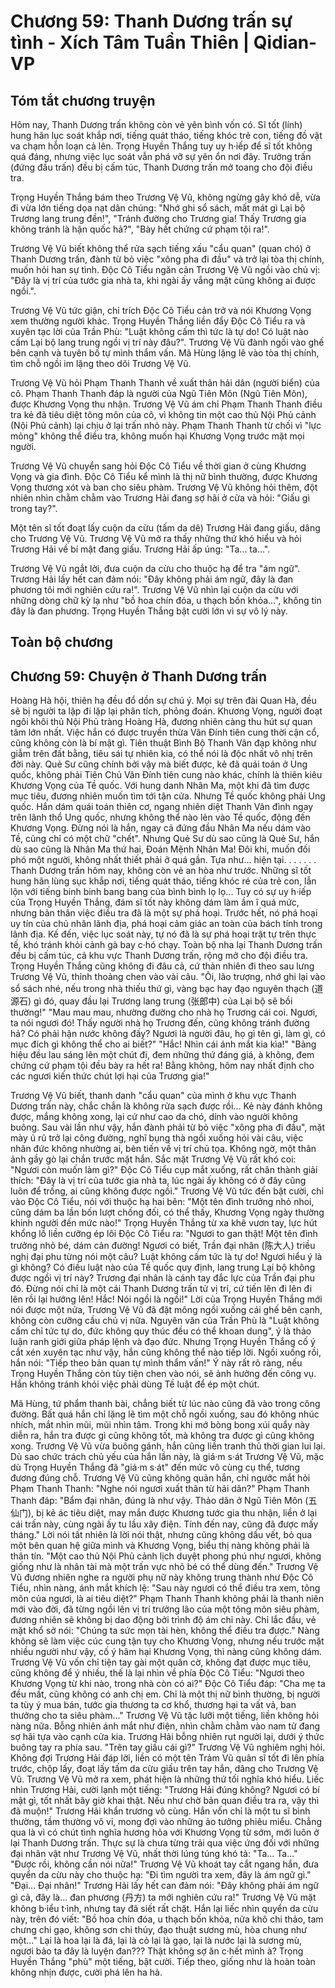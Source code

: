 # Chương 59: Thanh Dương trấn sự tình - Xích Tâm Tuần Thiên | Qidian-VP

## Tóm tắt chương truyện

Hôm nay, Thanh Dương trấn không còn vẻ yên bình vốn có. Sĩ tốt (lính) hung hãn lục soát khắp nơi, tiếng quát tháo, tiếng khóc trẻ con, tiếng đồ vật va chạm hỗn loạn cả lên. Trọng Huyền Thắng tuy uy h·iếp để sĩ tốt không quá đáng, nhưng việc lục soát vẫn phá vỡ sự yên ổn nơi đây. Trưởng trấn (đứng đầu trấn) đều bị cấm túc, Thanh Dương trấn mở toang cho đội điều tra.

Trọng Huyền Thắng bám theo Trương Vệ Vũ, không ngừng gây khó dễ, vừa đi vừa lớn tiếng dọa nạt dân chúng: "Nhớ ghi sổ sách, mất mát gì Lại bộ Trương lang trung đền!", "Tránh đường cho Trương gia! Thấy Trương gia không tránh là hận quốc hả?", "Bày hết chứng cứ phạm tội ra!".

Trương Vệ Vũ biết không thể rửa sạch tiếng xấu "cẩu quan" (quan chó) ở Thanh Dương trấn, đành từ bỏ việc "xông pha đi đầu" và trở lại tòa thị chính, muốn hỏi han sự tình. Độc Cô Tiểu ngăn cản Trương Vệ Vũ ngồi vào chủ vị: "Đây là vị trí của tước gia nhà ta, khi ngài ấy vắng mặt cũng không ai được ngồi.".

Trương Vệ Vũ tức giận, chỉ trích Độc Cô Tiểu cản trở và nói Khương Vọng xem thường người khác. Trọng Huyền Thắng liền đẩy Độc Cô Tiểu ra và xuyên tạc lời của Trần Phù: "Luật không cấm thì tức là tự do! Có luật nào cấm Lại bộ lang trung ngồi vị trí này đâu?". Trương Vệ Vũ đành ngồi vào ghế bên cạnh và tuyên bố tự mình thẩm vấn. Mã Hùng lặng lẽ vào tòa thị chính, tìm chỗ ngồi im lặng theo dõi Trương Vệ Vũ.

Trương Vệ Vũ hỏi Phạm Thanh Thanh về xuất thân hải dân (người biển) của cô. Phạm Thanh Thanh đáp là người của Ngũ Tiên Môn (Ngũ Tiên Môn), được Khương Vọng thu nhận. Trương Vệ Vũ ám chỉ Phạm Thanh Thanh điều tra kẻ đã tiêu diệt tông môn của cô, vì không tin một cao thủ Nội Phủ cảnh (Nội Phủ cảnh) lại chịu ở lại trấn nhỏ này. Phạm Thanh Thanh từ chối vì "lực mỏng" không thể điều tra, không muốn hại Khương Vọng trước mặt mọi người.

Trương Vệ Vũ chuyển sang hỏi Độc Cô Tiểu về thời gian ở cùng Khương Vọng và gia đình. Độc Cô Tiểu kể mình là thị nữ bình thường, được Khương Vọng thương xót và ban cho siêu phàm. Trương Vệ Vũ không hỏi thêm, đột nhiên nhìn chằm chằm vào Trương Hải đang sợ hãi ở cửa và hỏi: "Giấu gì trong tay?".

Một tên sĩ tốt đoạt lấy cuộn da cừu (tấm da dê) Trương Hải đang giấu, dâng cho Trương Vệ Vũ. Trương Vệ Vũ mở ra thấy những thứ khó hiểu và hỏi Trương Hải về bí mật đang giấu. Trương Hải ấp úng: "Ta... ta...".

Trương Vệ Vũ ngắt lời, đưa cuộn da cừu cho thuộc hạ để tra "ám ngữ". Trương Hải lấy hết can đảm nói: "Đây không phải ám ngữ, đây là đan phương tôi mới nghiên cứu ra!". Trương Vệ Vũ nhìn lại cuộn da cừu với những dòng chữ kỳ lạ như "bồ hoa chín đóa, u thạch bốn khỏa...", không tin đây là đan phương. Trọng Huyền Thắng bật cười lớn vì sự vô lý này.

## Toàn bộ chương

## Chương 59: Chuyện ở Thanh Dương trấn

Hoàng Hà hội, thiên hạ đều đổ dồn sự chú ý.
Mọi sự trên đài Quan Hà, đều sẽ bị người ta lặp đi lặp lại phân tích, phỏng đoán.
Khương Vọng, người đoạt ngôi khôi thủ Nội Phủ tràng Hoàng Hà, đương nhiên càng thu hút sự quan tâm lớn nhất.
Việc hắn có được truyền thừa Vân Đính tiên cung thời cận cổ, cũng không còn là bí mật gì.
Tiên thuật Bình Bộ Thanh Vân đạp không như giẫm trên đất bằng, tiêu sái tự nhiên kia, có thể nói là độc nhất vô nhị trên đời này.
Quẻ Sư cũng chính bởi vậy mà biết được, kẻ đã quái toán ở Ung quốc, không phải Tiên Chủ Vân Đính tiên cung nào khác, chính là thiên kiêu Khương Vọng của Tề quốc.
Với hung danh Nhân Ma, một khi đã tìm được mục tiêu, đương nhiên muốn tìm tới tận cửa.
Nhưng Tề quốc không phải Ung quốc.
Hắn dám quái toán thiên cơ, ngang nhiên diệt Thanh Vân đình ngay trên lãnh thổ Ung quốc, nhưng không thể nào lẻn vào Tề quốc, động đến Khương Vọng. Đừng nói là hắn, ngay cả đứng đầu Nhân Ma nếu dám vào Tề, cũng chỉ có một chữ "chết".
Nhưng Quẻ Sư dù sao cũng là Quẻ Sư, hắn dù sao cũng là Nhân Ma thứ hai, Đoán Mệnh Nhân Ma!
Đôi khi, muốn đối phó một người, không nhất thiết phải ở quá gần.
Tựa như... hiện tại.
. . .
. . .
Thanh Dương trấn hôm nay, không còn vẻ an hòa như trước.
Những sĩ tốt hung hãn lùng sục khắp nơi, tiếng quát tháo, tiếng khóc ré của trẻ con, lẫn lộn với tiếng binh binh bang bang của bình bình lọ lọ...
Tuy có sự uy h·iếp của Trọng Huyền Thắng, đám sĩ tốt này không dám làm ầm ĩ quá mức, nhưng bản thân việc điều tra đã là một sự phá hoại.
Trước hết, nó phá hoại uy tín của chủ nhân lãnh địa, phá hoại cảm giác an toàn của bách tính trong lãnh địa.
Kế đến, việc lục soát này, tự nó đã là sự phá hoại trật tự trên thực tế, khó tránh khỏi cảnh gà bay c·hó chạy.
Toàn bộ nha lại Thanh Dương trấn đều bị cấm túc, cả khu vực Thanh Dương trấn, rộng mở cho đội điều tra.
Trọng Huyền Thắng cũng không đi đâu cả, cứ thản nhiên đi theo sau lưng Trương Vệ Vũ, thỉnh thoảng chen vào vài câu.
"Ôi, lão trượng, nhớ ghi lại vào sổ sách nhé, nếu trong nhà thiếu thứ gì, vàng bạc hay đạo nguyên thạch (道源石) gì đó, quay đầu lại Trương lang trung (张郎中) của Lại bộ sẽ bồi thường!"
"Mau mau mau, nhường đường cho nhà họ Trương cái coi. Ngươi, ta nói ngươi đó! Thấy người nhà họ Trương đến, cũng không tránh đường hả? Có phải hận nước không đấy? Ngươi là người đâu, họ gì tên gì, làm gì, có mục đích gì không thể cho ai biết?"
"Hắc! Nhìn cái ánh mắt kia kìa!"
"Bảng hiệu đều lau sáng lên một chút đi, đem những thứ đáng giá, à không, đem chứng cứ phạm tội đều bày ra hết ra! Bằng không, hôm nay nhất định cho các ngươi kiến thức chút lợi hại của Trương gia!"

Trương Vệ Vũ biết, thanh danh "cẩu quan" của mình ở khu vực Thanh Dương trấn này, chắc chắn là không rửa sạch được rồi...
Kẻ này đánh không được, mắng không xong, lại cứ như cao da chó, dính vào người không buông.
Sau vài lần như vậy, hắn đành phải từ bỏ việc "xông pha đi đầu", mặt mày ủ rũ trở lại công đường, nghĩ bụng thà ngồi xuống hỏi vài câu, việc nhân đức không nhường ai, bèn tiến về vị trí chủ tọa.
Không ngờ, một thân ảnh gầy gò lại chắn trước mặt hắn.
Sắc mặt Trương Vệ Vũ rất khó coi: "Ngươi còn muốn làm gì?"
Độc Cô Tiểu cụp mắt xuống, rất chân thành giải thích: "Đây là vị trí của tước gia nhà ta, lúc ngài ấy không có ở đây cũng luôn để trống, ai cũng không được ngồi."
Trương Vệ Vũ tức đến bật cười, chỉ vào Độc Cô Tiểu, nói với thuộc hạ hai bên: "Một tên đình trưởng nhỏ nhoi, cũng dám ba lần bốn lượt chống đối, có thể thấy, Khương Vọng ngày thường khinh người đến mức nào!"
Trọng Huyền Thắng từ xa khẽ vươn tay, lực hút khổng lồ liền cưỡng ép lôi Độc Cô Tiểu ra: "Ngươi to gan thật! Một tên đình trưởng nhỏ bé, dám cản đường!
Ngươi có biết, Trần đại nhân (陈大人) triều nghị đại phu từng nói một câu? Luật không cấm tức là tự do!
Ngươi hiểu ý là gì không?
Có điều luật nào của Tề quốc quy định, lang trung Lại bộ không được ngồi vị trí này?
Trương đại nhân là cánh tay đắc lực của Trần đại phu đó.
Đừng nói chỉ là một cái Thanh Dương trấn tử vị trí, cứ tiến lên đi lên đi lên rồi lại hướng lên! Hắc! Nói ngồi là ngồi!"
Lời của Trọng Huyền Thắng mới nói được một nửa, Trương Vệ Vũ đã đặt mông ngồi xuống cái ghế bên cạnh, không còn cưỡng cầu chủ vị nữa.
Nguyên văn của Trần Phù là "Luật không cấm chỉ tức tự do, đức không quy thúc đều có thể khoan dung", ý là thảo luận ranh giới giữa pháp lệnh và đạo đức.
Nhưng Trọng Huyền Thắng cố ý cắt xén xuyên tạc như vậy, hắn cũng không thể nào tiếp lời.
Ngồi xuống rồi, hắn nói: "Tiếp theo bản quan tự mình thẩm vấn!"
Ý này rất rõ ràng, nếu Trọng Huyền Thắng còn tùy tiện chen vào nói, sẽ ảnh hưởng đến công vụ.
Hắn không tránh khỏi việc phải dùng Tề luật để ép một chút.

Mã Hùng, tứ phẩm thanh bài, chẳng biết từ lúc nào cũng đã vào trong công đường. Bất quá hắn chỉ lặng lẽ tìm một chỗ ngồi xuống, sau đó không nhúc nhích, mắt nhìn mũi, mũi nhìn tâm.
Trong khi mớ bòng bong xúi quẩy này diễn ra, hắn tra được gì cũng không tốt, mà không tra được gì cũng không xong. Trương Vệ Vũ vừa buông gánh, hắn cũng liền tranh thủ thời gian lui lại. Dù sao chức trách chủ yếu của hắn lần này, là giá·m s·át Trương Vệ Vũ, mặc dù Trọng Huyền Thắng đã "giá·m s·át" đến mức vô cùng cụ thể, tương đương đúng chỗ.
Trương Vệ Vũ cũng không quản hắn, chỉ ngước mắt hỏi Phạm Thanh Thanh: "Nghe nói ngươi xuất thân từ hải dân?"
Phạm Thanh Thanh đáp: "Bẩm đại nhân, đúng là như vậy. Thảo dân ở Ngũ Tiên Môn (五仙门), bị kẻ ác tiêu diệt, may mắn được Khương tước gia thu nhận, liền ở lại cái trấn này, cùng ngài ấy tu lầu xây điện. Tính đến nay, cũng đã được mấy tháng."
Lời nói tất nhiên là lời nói thật, nhưng cũng không dấu vết, bỏ qua một bên quan hệ giữa mình và Khương Vọng, biểu thị nàng không phải là thân tín.
"Một cao thủ Nội Phủ cảnh lịch duyệt phong phú như ngươi, không giống như là nhân tài mà một trấn vực nhỏ bé có thể dùng đến." Trương Vệ Vũ đương nhiên nghe ra người phụ nữ này không trung thành như Độc Cô Tiểu, nhìn nàng, ánh mắt khích lệ: "Sau này ngươi có thể điều tra xem, tông môn của ngươi, là ai tiêu diệt?"
Phạm Thanh Thanh không phải là thanh niên mới vào đời, đã từng ngồi lên vị trí trưởng lão của một tông môn siêu phàm, đương nhiên sẽ không bị dao động bởi trình độ ám chỉ này.
Chỉ lắc đầu, vẻ mặt khổ sở nói: "Chúng ta sức mọn tài hèn, không thể điều tra được."
Nàng không sẽ làm việc cúc cung tận tụy cho Khương Vọng, nhưng nếu trước mặt nhiều người như vậy, cố ý hãm hại Khương Vọng, thì nàng cũng không dám.
Trương Vệ Vũ vốn chỉ tiện tay gài một quân cờ, không đạt được mục tiêu, cũng không để ý nhiều, thế là lại nhìn về phía Độc Cô Tiểu: "Ngươi theo Khương Vọng từ khi nào, trong nhà còn có ai?"
Độc Cô Tiểu đáp: "Cha mẹ ta đều mất, cũng không có anh chị em. Chỉ là một thị nữ bình thường, bị người ta tùy ý mua bán, tước gia thương ta cơ khổ, thương hại ta vất vả, ban thưởng cho ta siêu phàm..."
Trương Vệ Vũ tặc lưỡi một tiếng, liền không hỏi nàng nữa. Bỗng nhiên ánh mắt như điện, nhìn chằm chằm vào nam tử đang sợ hãi tựa vào cạnh cửa kia.
Trương Hải bỗng nhiên rụt người lại, dưới ý thức buông tay ra phía sau.
"Trên tay giấu cái gì?" Trương Vệ Vũ nghiêm nghị hỏi.
Không đợi Trương Hải đáp lời, liền có một tên Trảm Vũ quân sĩ tốt đi lên phía trước, chộp lấy, đoạt lấy tấm da cừu giấu trên tay hắn, dâng cho Trương Vệ Vũ.
Trương Vệ Vũ mở ra xem, phát hiện là những thứ tối nghĩa khó hiểu.
Liếc nhìn Trương Hải, cười lạnh một tiếng: "Trương Hải đúng không? Ngươi có bí mật gì, tốt nhất bây giờ khai thật. Nếu như chờ bản quan điều tra ra, vậy thì đã muộn!"
Trương Hải khẩn trương vô cùng.
Hắn vốn chỉ là một tu sĩ bình thường, tầm thường vô vi, mong đợi vào những ảo tưởng phiêu miểu. Chẳng qua là vì có chút tình nghĩa hương hỏa với Khương Vọng từ sớm, mới luôn ở lại Thanh Dương trấn. Thực sự là chưa từng trải qua việc ứng đối với những đại nhân vật như Trương Vệ Vũ, nhất thời lúng túng khó tả: "Ta... Ta..."
"Được rồi, không cần nói nữa!"
Trương Vệ Vũ khoát tay cắt ngang hắn, đưa quyển da cừu này cho thuộc hạ: "Đi tìm người tra xem, đây là ám ngữ gì."
"Đại... Đại nhân!" Trương Hải lấy hết can đảm nói: "Đây không phải ám ngữ gì cả, đây là... đan phương (丹方) ta mới nghiên cứu ra!"
Trương Vệ Vũ mặt không b·iểu t·ình, nhưng tay đã siết rất chặt.
Hắn lại liếc nhìn quyển da cừu này, trên đó viết:
"Bồ hoa chín đóa, u thạch bốn khỏa, nửa khô chi thảo, tam chưng chi gạo, không sơn chi thủy, đạo thuật sương mù, hòa chung như một..."
Lại là hoa lại là đá, lại là cỏ lại là gạo, lại là nước lại là sương mù, ngươi bảo ta đây là luyện đan???
Thật không sợ ăn c·hết mình à?
Trọng Huyền Thắng "phù" một tiếng, bật cười.
Tiếp theo, giống như là hoàn toàn không nhịn được, cười phá lên ha hả.